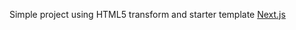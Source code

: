 Simple project using HTML5 transform and starter template <a href="https://nextjs.org/learn" rel="nofollow">Next.js</a>
